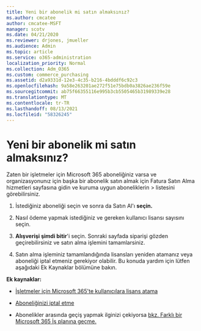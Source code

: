 ```yaml
---
title: Yeni bir abonelik mi satın almaksınız?
ms.author: cmcatee
author: cmcatee-MSFT
manager: scotv
ms.date: 04/21/2020
ms.reviewer: drjones, jmueller
ms.audience: Admin
ms.topic: article
ms.service: o365-administration
localization_priority: Normal
ms.collection: Adm_O365
ms.custom: commerce_purchasing
ms.assetid: d2a9331d-12e3-4c35-b216-4bdddf6c92c3
ms.openlocfilehash: 9a58e263201ae272f51e75bdb0a3826ae236f59e
ms.sourcegitcommit: ab75f66355116e995b3cb5505465b31989339e28
ms.translationtype: MT
ms.contentlocale: tr-TR
ms.lasthandoff: 08/13/2021
ms.locfileid: "58326245"
---
```

# <a name="looking-to-buy-a-new-subscription"></a>Yeni bir abonelik mi satın almaksınız?

Zaten bir işletmeler için Microsoft 365 aboneliğiniz varsa ve organizasyonunız için  başka bir abonelik satın almak için Fatura Satın Alma hizmetleri sayfasına gidin ve kuruma uygun aboneliklerin \> [](https://go.microsoft.com/fwlink/p/?linkid=868433) listesini görebilirsiniz.
 
1. İstediğiniz aboneliği seçin ve sonra da Satın Al'ı **seçin.**

2. Nasıl ödeme yapmak istediğiniz ve gereken kullanıcı lisansı sayısını seçin.

3. **Alışverişi şimdi bitir**'i seçin. Sonraki sayfada siparişi gözden geçirebilirsiniz ve satın alma işlemini tamamlarsiniz.

4. Satın alma işleminiz tamamlandığında lisansları yeniden atamanız veya aboneliği iptal etmeniz gerekiyor olabilir. Bu konuda yardım için lütfen aşağıdaki Ek Kaynaklar bölümüne bakın.

 **Ek kaynaklar:**
  
- [İşletmeler için Microsoft 365'te kullanıcılara lisans atama](https://docs.microsoft.com/microsoft-365/admin/add-users/add-users)
    
- [Aboneliğinizi iptal etme](https://docs.microsoft.com/microsoft-365/commerce/subscriptions/cancel-your-subscription)
    
- Abonelikler arasında geçiş yapmak ilginizi çekiyorsa [bkz. Farklı bir Microsoft 365 İş planına geçme.](https://docs.microsoft.com/microsoft-365/commerce/subscriptions/switch-to-a-different-plan)